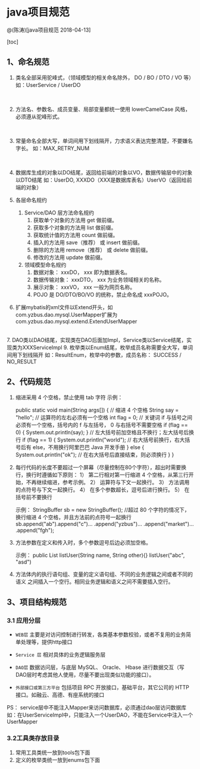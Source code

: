 # java项目规范

@(陈涛)[java项目规范 2018-04-13]


[toc]

## 1、命名规范

1. 类名全部采用驼峰式，（领域模型的相关命名除外， DO / BO / DTO / VO 等）
		  如：UserService / UserDO
<br>

2. 方法名、参数名、成员变量、局部变量都统一使用 lowerCamelCase 风格，必须遵从驼峰形式。
<br>

3. 常量命名全部大写，单词间用下划线隔开，力求语义表达完整清楚，不要嫌名字长。
	如：MAX_RETRY_NUM
<br>

4. 数据库生成的对象以DO结尾，返回给前端的对象以VO，数据传输层中的对象以DTO结尾
   如：UserDO,  XXXDO（XXX是数据库表名）UserVO（返回给前端的对象）

5. 各层命名规约
	1. Service/DAO 层方法命名规约
		1. 获取单个对象的方法用 get 做前缀。
		2. 获取多个对象的方法用 list 做前缀。
		3. 获取统计值的方法用 count 做前缀。
		4. 插入的方法用 save（推荐） 或 insert 做前缀。
		5. 删除的方法用 remove（推荐） 或 delete 做前缀。
		6. 修改的方法用 update 做前缀。
	2. 领域模型命名规约
		1. 数据对象： xxxDO， xxx 即为数据表名。
		2. 数据传输对象： xxxDTO， xxx 为业务领域相关的名称。
		3. 展示对象： xxxVO， xxx 一般为网页名称。
		4. POJO 是 DO/DTO/BO/VO 的统称，禁止命名成 xxxPOJO。

6. 	扩展mybatis的xml文件以Extend开头，如com.yzbus.dao.mysql.UserMapper扩展为com.yzbus.dao.mysql.extend.ExtendUserMapper
<br>
7. DAO类以DAO结尾，实现类在DAO后面加Impl，Service类以Service结尾，实现类为XXXServiceImpl
9. 枚举类以Enum结尾，枚举成员名称需要全大写，单词间用下划线隔开
	如：ResultEnum，枚举中的参数，成员名称： SUCCESS / NO_RESULT

## 2、代码规范
1. 缩进采用 4 个空格，禁止使用 tab 字符
	示例：

    public static void main(String args[]) {
		// 缩进 4 个空格
        String say = "hello";
		// 运算符的左右必须有一个空格
		int flag = 0;
		// 关键词 if 与括号之间必须有一个空格，括号内的 f 与左括号， 0 与右括号不需要空格
		if (flag == 0) {
		    System.out.println(say);
		}
		// 左大括号前加空格且不换行；左大括号后换行
		if (flag == 1) {
		    System.out.println("world");
		    // 右大括号前换行，右大括号后有 else，不用换行阿里巴巴 Java 开发手册
		} else {
		    System.out.println("ok");
		    // 在右大括号后直接结束，则必须换行
		}
	}

2. 每行代码的长度不要超过一个屏幕（尽量控制在80个字符），超出时需要换行，换行时遵循如下原则：
	1） 第二行相对第一行缩进 4 个空格，从第三行开始，不再继续缩进，参考示例。
	2） 运算符与下文一起换行。
	3） 方法调用的点符号与下文一起换行。
	4） 在多个参数超长，逗号后进行换行。
	5） 在括号前不要换行

	示例：
		StringBuffer sb = new StringBuffer();
		//超过 80 个字符的情况下，换行缩进 4 个空格，并且方法前的点符号一起换行
		sb.append("ab").append("c")...
		    .append("yzbus")...
		    .append("market")...
		    .append("fgh");
3. 方法参数在定义和传入时，多个参数逗号后边必须加空格。

	示例：
	public List<UserDO> listUser(String name, String other){}
	listUser("abc", "asd")

4. 方法体内的执行语句组、变量的定义语句组、不同的业务逻辑之间或者不同的语义
之间插入一个空行。相同业务逻辑和语义之间不需要插入空行。

## 3、项目结构规范

### 3.1 应用分层

*  ```WEB层```
	主要是对访问控制进行转发，各类基本参数校验，或者不复用的业务简单处理等，提供http接口

* ```Service 层```
	相对具体的业务逻辑服务层

* ```DAO层```
	数据访问层，与底层 MySQL、 Oracle、 Hbase 进行数据交互（写DAO层时考虑其他人使用，尽量不要出现类似功能的接口）。

* ```外部接口或第三方平台```
	包括项目 RPC 开放接口，基础平台，其它公司的 HTTP 接口。如融云、高德、有座系统的接口

PS： service层中不能注入Mapper来访问数据库，必须通过dao层访问数据库
	如：在UserServiceImpl中，只能注入一个UserDAO，不能在Service中注入一个UserMapper

### 3.2工具类存放目录
1. 常用工具类统一放到tools包下面
2. 定义的枚举类统一放到enums包下面
